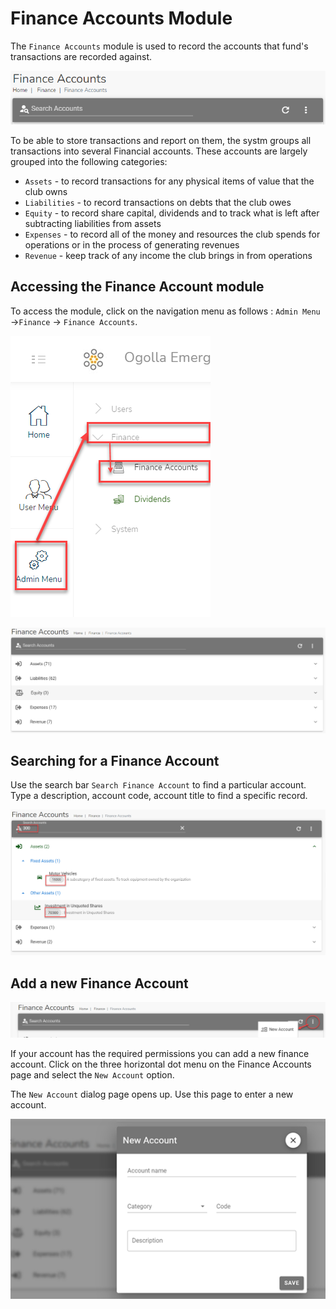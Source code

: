 # Finance Accounts Module

The `Finance Accounts` module is used to record the accounts that fund's transactions are recorded against.

![alt text](images/10.0_Finance_Account_Banner.png "Finance Accounts banner")

To be able to store transactions and report on them, the systm groups all transactions into several Financial accounts. These accounts are largely grouped into the following categories:

- `Assets` - to record transactions for any physical items of value that the club owns
- `Liabilities` - to record transactions on debts that the club owes
- `Equity` - to record share capital, dividends and to track what is left after subtracting liabilities from assets
- `Expenses` - to record all of the money and resources the club spends for operations or in the process of generating revenues
- `Revenue` - keep track of any income the club brings in from operations 

## Accessing the Finance Account module
To access the  module, click on the navigation menu as follows : `Admin Menu` ->`Finance` -> `Finance Accounts`.


![alt text](images/10.1_Finance_Account_Menu.png "Finance Accounts menu")



![alt text](images/10.2_Finance_Account_Page.png "Finance Accounts page")

## Searching for a Finance Account 

Use the search bar `Search Finance Account` to find a particular account. Type a description, account code, account title to find a specific record.

![alt text](images/10.3_Finance_Account_Search.png "Finance Accounts search")

## Add a new Finance Account

![alt text](images/10.4_Add_Finanace_Account_Menu.png "Add Finance Account menu")

If your account has the required permissions you can add a new finance account. Click on the three horizontal dot menu on the Finance Accounts page and select the `New Account` option.


The `New Account` dialog page opens up. Use this page to enter a new account.

![alt text](images/10.5_Add_Finance_Account_Page.png "Add Finance Account page")
